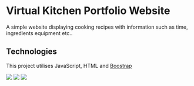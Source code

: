 # Virtual Kitchen Portfolio Website

A simple website displaying cooking recipes with information such as time, ingredients equipment etc.. 

## Technologies

This project utilises JavaScript, HTML and [Boostrap](https://getbootstrap.com/)

![](https://upload.wikimedia.org/wikipedia/commons/thumb/b/b2/Bootstrap_logo.svg/2560px-Bootstrap_logo.svg.png)
![](https://encrypted-tbn0.gstatic.com/images?q=tbn:ANd9GcQpuYdLEzBvwemix8pwsncUkLLOQqnByncadg&s)
![](https://kinsta.com/wp-content/uploads/2021/03/HTML-5-Badge-Logo.png)